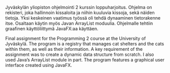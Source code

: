 Jyväskylän yliopiston ohjelmointi 2 kurssin loppuharjoitus. Ohjelma on rekisteri, joka hallinnoin kissaloita ja niihin kuuluvia kissoja, sekä näiden tietoja. Yksi keskeinen vaatimus työssä
oli tehdä dynaaminen tietorakenne itse. Osaltaan käytin myös Javan ArrayList moduulia. Ohjelmalle tehtiin graafinen käyttöliittymä JavaFX:aa käyttäen.

Final assignment for the Programming 2 course at the University of Jyväskylä. The program is a registry that manages cat shelters and the cats within them, as well as their information. A key requirement of the assignment was to create a dynamic data structure from scratch. I also used Java’s ArrayList module in part. The program features a graphical user interface created using JavaFX.

